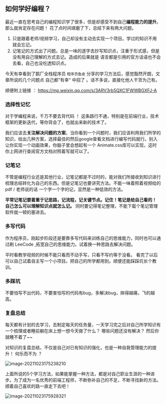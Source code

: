 ## 如何学好编程？

最近一直在思考自己的编程知识学了很多，但是却感受不到自己**编程能力的提升**。那么就肯定存在问题！ 花了点时间琢磨了下，总结下来有两大问题。

1. 只是跟着老师/视频学习，自己却没有主动去实现一个项目。学过的知识不用就会忘记。
2. 记笔记的方式出了问题。总是一味的逐字去抄写知识点，注重于形式感，但是没有用自己理解的方式去记。造成的后果就是 语言都是引用的官方话语也不会去看，自己也没吃透知识点。

今天有幸看到了鹅厂全栈程序员 `程序员鱼皮` 分享的学习方法后，感觉豁然开朗，文章所说的几个问题点 自己都”有幸“ 中招了 。话不多说，直接化他人干货为己有。 

顺便附上链接 ： https://mp.weixin.qq.com/s/3ARV3rb5QXC1FWWBGXFJ-A

### 选择性记忆

对于学编程来说，千万不要去背代码 ！ 这条路行不通，特别是在前端行业，技术框架的更新迭代，等你背会了，也就出来新的技术了。

我们应该去**关注解决问题的方案**，当你看到一个问题时，我们应该利用我们所学的知识，给出几种方案，选择最佳的然后google查看文档进行编写代码就行。别入让你实现一个动画效果，你脑子里会想起有一个 Animate.css库可以实现，这时你上网进行查阅官方文档对照着写就可以了。  

### 记笔记

不管是编程行业还是其他行业，记笔记都是不过时的，能对我们所接收到知识进行梳理总结转化为自己的东西。但是记笔记也要讲究方法。不能一味着照着视频给的pdf / 老师说的话 一个字一个字的记，显然是一种低效的方法。

**平常记笔记要着重于记思路，记流程，记关键节点。记住！笔记是给自己看的！ 自己怎么可以理解知识点就怎么记。**  同时要记得笔记整理，不能下载个笔记管理软件就一顿的塞进去。

### 多写代码

作为程序员，刚起步阶段还是要靠多写代码来训练自己的思维能力，同时也可以通过刷 LeeCode ,拓宽自己的思维能力。试着换一种思路去解决问题。 

平时看教学视频的时候不能只看而不动手写，只看不写约等于没看。 看完了以后可以自己试着自主写一个小项目。把自己的所学都用到。顺便还能踩踩坑长个教训。

### 多踩坑

不要怕写不出代码，不要害怕写的代码有bug，多解决bug，摔得越痛，飞的越高。

### 复盘总结

每天都有计划的去学习，去制定每天的任务量，一天学习完之后对自己所学知识有一个梳理或者睡前躺在床上想一想今天做了什么？ 哪些问题还没有解决？ 然后你就睡不着了~~ 

对知识的复盘总结，不仅是自己对已有知识的强化，也是一种自我管理能力的提升！ 何乐而不为 ？

![image-20211023175238210](https://gitee.com/youngstory/images/raw/master/img/202110231752277.png)

上面所说的5个学习方法，如果能掌握一种方法，都是对自己职业生涯的一种进步。为了成为一名优秀的前端工程师，不断弥补自己的不足，不断寻找新的方法。 顺着自己喜欢的路一直走下去吧！ 

![image-20211023175928321](https://gitee.com/youngstory/images/raw/master/img/202110231759593.png)











